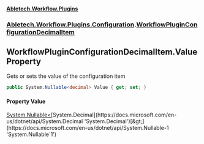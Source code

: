 #### [Abletech.Workflow.Plugins](index.md 'index')
### [Abletech.Workflow.Plugins.Configuration](Abletech_Workflow_Plugins_Configuration.md 'Abletech.Workflow.Plugins.Configuration').[WorkflowPluginConfigurationDecimalItem](WorkflowPluginConfigurationDecimalItem.md 'Abletech.Workflow.Plugins.Configuration.WorkflowPluginConfigurationDecimalItem')
## WorkflowPluginConfigurationDecimalItem.Value Property
Gets or sets the value of the configuration item  
```csharp
public System.Nullable<decimal> Value { get; set; }
```
#### Property Value
[System.Nullable&lt;](https://docs.microsoft.com/en-us/dotnet/api/System.Nullable-1 'System.Nullable`1')[System.Decimal](https://docs.microsoft.com/en-us/dotnet/api/System.Decimal 'System.Decimal')[&gt;](https://docs.microsoft.com/en-us/dotnet/api/System.Nullable-1 'System.Nullable`1')
